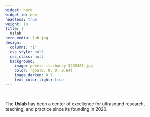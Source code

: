 ```yaml
---
widget: hero
widget_id: new
headless: true
weight: 10
title: |
  Uslab
hero_media: lab.jpg
design:
  columns: "1"
  css_style: null
  css_class: null
  background:
    image: pexels-itschansy-5292401.jpg
    color: rgba(0, 0, 0, 0.64)
    image_darken: 0.7
    text_color_light: true
---
```


<br>

The **Uslab** has been a center of excellence for ultrasound research, teaching, and practice since its founding in 2020.
